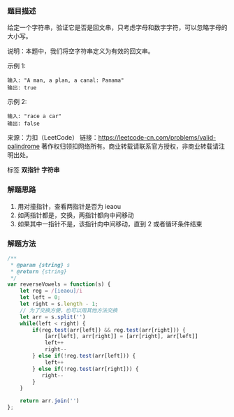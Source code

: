 ### 题目描述

给定一个字符串，验证它是否是回文串，只考虑字母和数字字符，可以忽略字母的大小写。

说明：本题中，我们将空字符串定义为有效的回文串。

示例 1:
```
输入: "A man, a plan, a canal: Panama"
输出: true
```
示例 2:
```
输入: "race a car"
输出: false
```
来源：力扣（LeetCode）
链接：https://leetcode-cn.com/problems/valid-palindrome
著作权归领扣网络所有。商业转载请联系官方授权，非商业转载请注明出处。

标签 **双指针** **字符串**

### 解题思路

1. 用对撞指针，查看两指针是否为 ieaou 
2. 如两指针都是，交换，两指针都向中间移动
3. 如果其中一指针不是，该指针向中间移动，直到 2 或者循环条件结束 

### 解题方法
```js
/**
 * @param {string} s
 * @return {string}
 */
var reverseVowels = function(s) {
    let reg = /[ieaou]/i
    let left = 0;
    let right = s.length - 1;
    // 为了交换方便，也可以用其他方法交换
    let arr = s.split('')
    while(left < right) {
        if(reg.test(arr[left]) && reg.test(arr[right])) {
            [arr[left], arr[right]] = [arr[right], arr[left]]
            left++
            right--
        } else if(!reg.test(arr[left])) {
            left++
        } else if(!reg.test(arr[right])) {
           right-- 
        }  
    }

    return arr.join('')
};
```